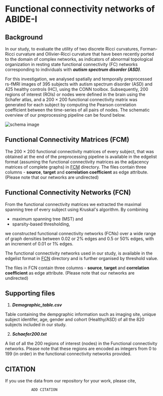 # Functional connectivity networks of ABIDE-I

## Background

In our study, to evaluate the utility of two discrete Ricci curvatures, Forman-Ricci curvature and Ollivier-Ricci curvature that have been recently ported to the domain of complex networks, as indicators of abnormal topological organization in resting state functional connectivity (FC) networks corresponding to individuals with **_autism spectrum disorder (ASD)_**. 

For this investigation, we analysed spatially and temporally preprocessed rs-fMRI images of 395 subjects with autism spectrum disorder (ASD) and 425 healthy controls (HC), using the CONN toolbox. Subsequently, 200 regions of interest (ROIs) or nodes were defined in the brain using the Schafer atlas, and a 200 × 200 functional connectivity matrix was generated for each subject by computing the Pearson correlation coefficient between the time-series of all pairs of nodes. The schematic overview of our preprocessing pipeline can be found below.



![schema image](https://github.com/asamallab/RicciCurvature-fMRInetworks/blob/main/fMRInetworks/ABIDE-I/README-SchemaImage.png)

## Functional Connectivity Matrices (FCM)

The 200 × 200 functional connectivity matrices of every subject, that was obtained at the end of the preprocessing pipeline is available in the edgelist format (assuming the functional connectivity matrices as the adjacency matrices of complete graphs) in [FCM](https://github.com/asamallab/RicciCurvature-fMRInetworks/tree/main/fMRInetworks/ABIDE-I/FCM) directory.
The files contain three columns - **source**, **target** and **correlation coefficient** as edge attribute. (Please note that our networks are undirected)

## Functional Connectivity Networks (FCN)

From the functional connectivity matrices we extracted the maximal spanning tree of every subject using Kruskal's algorithm. By combining

* maximum spanning tree (MST) and 
* sparsity-based thresholding, 

we constructed functional connectivity networks (FCNs) over a wide range of graph densities between 0.02 or 2% edges and 0.5 or 50% edges, with an increment of 0.01 or 1% edges. 

The functional connectivity networks used in our study, is available in the edgelist format in [FCN](https://github.com/asamallab/RicciCurvature-fMRInetworks/tree/main/fMRInetworks/ABIDE-I/FCN) directory and is further organised by threshold value.

The files in FCN contain three columns - **source**, **target** and **correlation coefficient** as edge attribute. (Please note that our networks are undirected)

## Supporting files

1. **_Demographic_table.csv_**

Table containing the dempgraphic information such as imaging site, unique subject identifer, age, gender and cohort (Healthy/ASD) of all the 820 subjects included in our study.

2. **_Schaefer200.txt_**

A list of all the 200 regions of interest (nodes) in the Functional connectivity networks. Please note that these regions are encoded as integers from 0 to 199 (in order) in the functional connectivity networks provided.

## CITATION
If you use the data from our repository for your work, please cite,
				
				ADD CITATION

